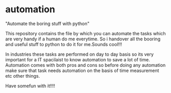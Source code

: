 # automation

"Automate the boring stuff with python"


This repository contains the file by which you can automate the tasks which are very handy if a human do me everytime.
So i handover all the booring and useful stuff to python to do it for me.Sounds cool!!!

In industries these tasks are performed on day to day basis so its very important for a IT spacilaist to know automation to save a lot of time.
Automation comes with both pros and cons  so before doing any automation make sure that task needs automation on the basis of time measurement etc other things.


Have somefun with it!!!!

